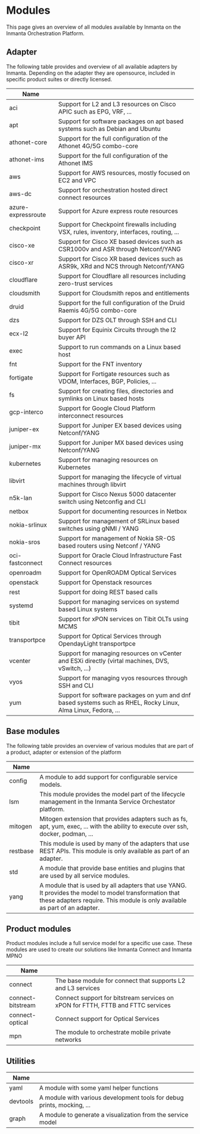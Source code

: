 # Modules

This page gives an overview of all modules available by Inmanta on the Inmanta Orchestration Platform.


## Adapter

The following table provides and overview of all available adapters by Inmanta. Depending on the adapter they are opensource, included in specific
product suites or directly licensed.

| Name               |                                                                                                               |
| ------------------ | ------------------------------------------------------------------------------------------------------------- |
| aci                | Support for L2 and L3 resources on Cisco APIC such as EPG, VRF, ...                                           |
| apt                | Support for software packages on apt based systems such as Debian and Ubuntu                                  |
| athonet-core       | Support for the full configuration of the Athonet 4G/5G combo-core                                            |
| athonet-ims        | Support for the full configuration of the Athonet IMS                                                         |
| aws                | Support for AWS resources, mostly focused on EC2 and VPC                                                      |
| aws-dc             | Support for orchestration hosted direct connect resources                                                     |
| azure-expressroute | Support for Azure express route resources                                                                     |
| checkpoint         | Support for Checkpoint firewalls including VSX, rules, inventory, interfaces, routing, ...                    |
| cisco-xe           | Support for Cisco XE based devices such as CSR1000v and ASR through Netconf/YANG                              |
| cisco-xr           | Support for Cisco XR based devices such as ASR9k, XRd and NCS through Netconf/YANG                            |
| cloudflare         | Support for Cloudflare all resources including zero-trust services                                            |
| cloudsmith         | Support for Cloudsmith repos and entitlements                                                                 |
| druid              | Support for the full configuration of the Druid Raemis 4G/5G combo-core                                       |
| dzs                | Support for DZS OLT through SSH and CLI                                                                       |
| ecx-l2             | Support for Equinix Circuits through the l2 buyer API                                                         |
| exec               | Support to run commands on a Linux based host                                                                 |
| fnt                | Support for the FNT inventory                                                                                 |
| fortigate          | Support for Fortigate resources such as VDOM, Interfaces, BGP, Policies, ...                                  |
| fs                 | Support for creating files, directories and symlinks on Linux based hosts                                     |
| gcp-interco        | Support for Google Cloud Platform interconnect resources                                                      |
| juniper-ex         | Support for Juniper EX based devices using Netconf/YANG                                                       |
| juniper-mx         | Support for Juniper MX based devices using Netconf/YANG                                                       |
| kubernetes         | Support for managing resources on Kubernetes                                                                  |
| libvirt            | Support for managing the lifecycle of virtual machines through libvirt                                        |
| n5k-lan            | Support for Cisco Nexus 5000 datacenter switch using Netconfig and CLI                                        |
| netbox             | Support for documenting resources in Netbox                                                                   |
| nokia-srlinux      | Support for management of SRLinux based switches using gNMI / YANG                                            |
| nokia-sros         | Support for management of Nokia SR-OS based routers using Netconf / YANG                                      |
| oci-fastconnect    | Support for Oracle Cloud Infrastructure Fast Connect resources                                                |
| openroadm          | Support for OpenROADM Optical Services                                                                        |
| openstack          | Support for Openstack resources                                                                               |
| rest               | Support for doing REST based calls                                                                            |
| systemd            | Support for managing services on systemd based Linux systems                                                  |
| tibit              | Support for xPON services on Tibit OLTs using MCMS                                                            |
| transportpce       | Support for Optical Services through OpendayLight transportpce                                                |
| vcenter            | Support for managing resources on vCenter and ESXi directly (virtal machines, DVS, vSwitch, ...)              |
| vyos               | Support for managing vyos resources through SSH and CLI                                                       |
| yum                | Support for software packages on yum and dnf based systems such as RHEL, Rocky Linux, Alma Linux, Fedora, ... |


## Base modules

The following table provides an overview of various modules that are part of a product, adapter or extension of the platform

| Name     |                                                                                                                                                                                      |
| -------- | ------------------------------------------------------------------------------------------------------------------------------------------------------------------------------------ |
| config   | A module to add support for configurable service models.                                                                                                                             |
| lsm      | This module provides the model part of the lifecycle management in the Inmanta Service Orchestator platform.                                                                         |
| mitogen  | Mitogen extension that provides adapters such as fs, apt, yum, exec, ... with the ability to execute over ssh, docker, podman, ...                                                   |
| restbase | This module is used by many of the adapters that use REST APIs. This module is only available as part of an adapter.                                                                 |
| std      | A module that provide base entities and plugins that are used by all service modules.                                                                                                |
| yang     | A module that is used by all adapters that use YANG. It provides the model to model transformation that these adapters require. This module is only available as part of an adapter. |


## Product modules

Product modules include a full service model for a specific use case. These modules are used to create our solutions like Inmanta Connect and Inmanta MPNO

| Name              |                                                                                 |
| ----------------- | ------------------------------------------------------------------------------- |
| connect           | The base module for connect that supports L2 and L3 services                    |
| connect-bitstream | Connect support for bitstream services on xPON for FTTH, FTTB and FTTC services |
| connect-optical   | Connect support for Optical Services                                            |
| mpn               | The module to orchestrate mobile private networks                              |

## Utilities

| Name     |                                                                        |
| -------- | ---------------------------------------------------------------------- |
| yaml     | A module with some yaml helper functions                               |
| devtools | A module with various development tools for debug prints, mocking, ... |
| graph    | A module to generate a visualization from the service model            |
